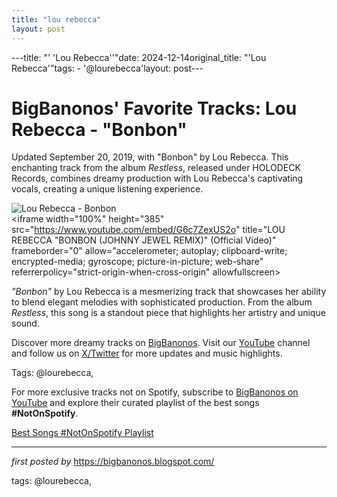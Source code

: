 ```yaml
---
title: "lou rebecca"
layout: post
---
```

---title: "' 'Lou Rebecca''"date: 2024-12-14original_title: "'Lou Rebecca'"tags:  - '@lourebecca'layout: post---<!-- Post Title --><h1 >BigBanonos' Favorite Tracks: Lou Rebecca - "Bonbon"</h1> <!-- Introductory Text --><p >Updated September 20, 2019, with "Bonbon" by Lou Rebecca. This enchanting track from the album <em>Restless</em>, released under HOLODECK Records, combines dreamy production with Lou Rebecca's captivating vocals, creating a unique listening experience.</p> <!-- Featured Image --><div > <img src="https://f4.bcbits.com/img/a3446379152_10.jpg" alt="Lou Rebecca - Bonbon" /></div> <!-- YouTube Video Embed --><div > <iframe width="100%" height="385" src="https://www.youtube.com/embed/G6c7ZexUS2o" title="LOU REBECCA "BONBON (JOHNNY JEWEL REMIX)" (Official Video)" frameborder="0" allow="accelerometer; autoplay; clipboard-write; encrypted-media; gyroscope; picture-in-picture; web-share" referrerpolicy="strict-origin-when-cross-origin" allowfullscreen></iframe></div> <!-- Song Information --><div > <p><em>"Bonbon"</em> by Lou Rebecca is a mesmerizing track that showcases her ability to blend elegant melodies with sophisticated production. From the album <em>Restless</em>, this song is a standout piece that highlights her artistry and unique sound.</p></div> <!-- Footer Links --><div > <p>Discover more dreamy tracks on <a href="https://bigbanonos.blogspot.com/" target="_blank">BigBanonos</a>. Visit our <a href="https://www.youtube.com/@BigBanonos" target="_blank">YouTube</a> channel and follow us on <a href="https://x.com/bigbanonos" target="_blank">X/Twitter</a> for more updates and music highlights.</p></div> <!-- Tags --><p >Tags: @lourebecca,</p><!--Subscribe and Playlist Links--><div>    <p>For more exclusive tracks not on Spotify, subscribe to <a href="https://www.youtube.com/@BigBanonos" target="_blank">BigBanonos on YouTube</a> and explore their curated playlist of the best songs <strong>#NotOnSpotify</strong>.</p>    <p><a href="https://www.youtube.com/playlist?list=PLtuNtuTatqI0kFahUCbtbfenC_ET5O_tr" target="_blank">Best Songs #NotOnSpotify Playlist<br /></a></p></div><hr /><p><em>first posted by</em> <a href="https://bigbanonos.blogspot.com/" rel="noopener" target="_new">https://bigbanonos.blogspot.com/</a></p><p>tags: @lourebecca,</p>